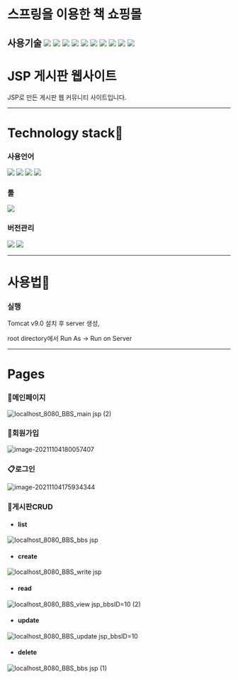 # 스프링을 이용한 책 쇼핑몰
## 사용기술 <img src="https://img.shields.io/badge/Java-11-pink"> <img src="https://img.shields.io/badge/JSP-2.3-hotpink"> <img src="https://img.shields.io/badge/Servlet-4.0-skyblue"> <img src="https://img.shields.io/badge/Tomcat-9.0.70-yellow"> <img src="https://img.shields.io/badge/Oracle-11.2.0.2.0-red"> <img src="[https://img.shields.io/badge/spring-3.1.1-pink"> <img src = "https://img.shields.io/badge/jquery-skyblue"> <img src = "https://img.shields.io/badge/css-3-orange"> <img src = "https://img.shields.io/badge/html-5-blue"> <img src ="https://img.shields.io/badge/eclipse-blue"> 


# JSP 게시판 웹사이트 

 JSP로 만든 게시판 웹 커뮤니티 사이트입니다.

------

# Technology stack:baby_chick:

### 사용언어

<img src="https://img.shields.io/badge/HTML5-E34F26?style=for-the-badge&logo=HTML5&logoColor=white"> <img src="https://img.shields.io/badge/CSS3-1572B6?style=for-the-badge&logo=CSS3&logoColor=white"> <img src="https://img.shields.io/badge/JavaScript-F7DF1E?style=for-the-badge&logo=JavaScript&logoColor=black"> <img src="https://img.shields.io/badge/MySQL-4479A1?style=for-the-badge&logo=MySQL&logoColor=white"> 

### 툴

<img src="https://img.shields.io/badge/Eclipse IDE-2C2255?style=for-the-badge&logo=Eclipse IDE&logoColor=white"> 

### 버전관리

<img src="https://img.shields.io/badge/Git-F05032?style=for-the-badge&logo=Git&logoColor=white"> <img src="https://img.shields.io/badge/GitHub-181717?style=for-the-badge&logo=GitHub&logoColor=white">

------

# 사용법:eyes:

### 실행

Tomcat v9.0 설치 후 server 생성,

root directory에서 Run As → Run on Server

------

# Pages

### :pushpin:메인페이지

![localhost_8080_BBS_main jsp (2)](https://user-images.githubusercontent.com/77483541/140289288-3855dbde-328c-4a51-bf06-d52957cbf115.png)

### :scroll:회원가입

![image-20211104180057407](https://user-images.githubusercontent.com/77483541/140289500-87f1b279-0a02-42b9-a3f7-00325c8e6a0f.png)

### :clipboard:로그인

![image-20211104175934344](https://user-images.githubusercontent.com/77483541/140289572-9f564575-fafb-41cb-b4f6-7019b8495853.png)

### :open_file_folder:게시판CRUD

- #### list

![localhost_8080_BBS_bbs jsp](https://user-images.githubusercontent.com/77483541/140289664-219baa36-2ef9-44fe-bbdc-da22ea9d085d.png)

- #### create

![localhost_8080_BBS_write jsp](https://user-images.githubusercontent.com/77483541/140289722-fad35d0a-5d01-427d-80ac-e29ed6257067.png)

- #### read

![localhost_8080_BBS_view jsp_bbsID=10 (2)](https://user-images.githubusercontent.com/77483541/140289766-d238527d-6098-42e1-be3e-0f0414e4828c.png)

- #### update

![localhost_8080_BBS_update jsp_bbsID=10](https://user-images.githubusercontent.com/77483541/140289866-bf6a28e2-545a-416e-8f53-2cf12191bc13.png)

- #### delete

![localhost_8080_BBS_bbs jsp (1)](https://user-images.githubusercontent.com/77483541/140289924-24c9032c-2248-4d94-b610-008a38af593e.png)
